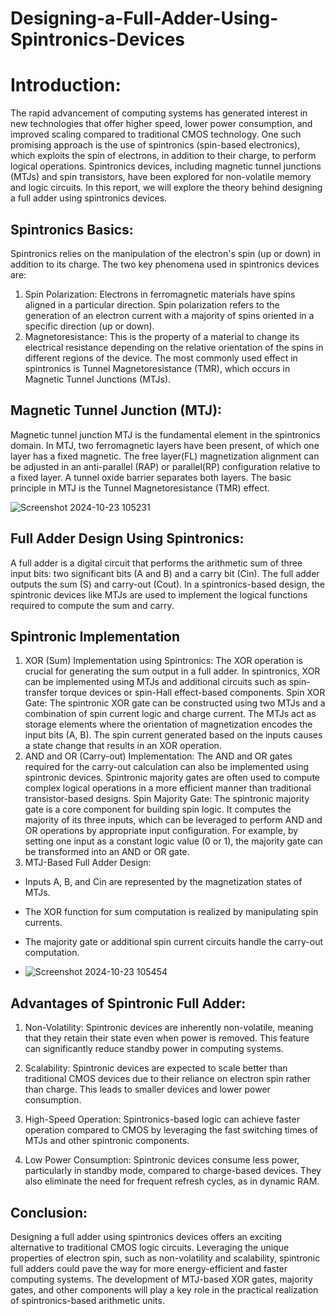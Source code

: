 # Designing-a-Full-Adder-Using-Spintronics-Devices


# Introduction:
The rapid advancement of computing systems has generated interest in new technologies that offer higher speed, lower power consumption, and improved scaling compared to traditional CMOS technology. One such promising approach is the use of spintronics (spin-based electronics), which exploits the spin of electrons, in addition to their charge, to perform logical operations. Spintronics devices, including magnetic tunnel junctions (MTJs) and spin transistors, have been explored for non-volatile memory and logic circuits. In this report, we will explore the theory behind designing a full adder using spintronics devices.

## Spintronics Basics:
Spintronics relies on the manipulation of the electron's spin (up or down) in addition to its charge. The two key phenomena used in spintronics devices are:
1. Spin Polarization: Electrons in ferromagnetic materials have spins aligned in a particular direction. Spin polarization refers to the generation of an electron current with a majority of spins oriented in a specific direction (up or down).
2. Magnetoresistance: This is the property of a material to change its electrical resistance depending on the relative orientation of the spins in different regions of the device. The most commonly used effect in spintronics is Tunnel Magnetoresistance (TMR), which occurs in Magnetic Tunnel Junctions (MTJs).

## Magnetic Tunnel Junction (MTJ):
Magnetic tunnel junction MTJ is the fundamental element in the spintronics domain. In MTJ, two ferromagnetic layers have been present, of which one layer has a fixed magnetic. The free layer(FL) magnetization alignment can be adjusted in an anti-parallel (RAP) or parallel(RP) configuration relative to a fixed layer. A tunnel oxide barrier separates both layers. The basic principle in MTJ is the Tunnel Magnetoresistance (TMR) effect.

![Screenshot 2024-10-23 105231](https://github.com/user-attachments/assets/a7774101-b3a0-43ff-be13-df4f674474b5)

## Full Adder Design Using Spintronics:
A full adder is a digital circuit that performs the arithmetic sum of three input bits: two significant bits (A and B) and a carry bit (Cin). The full adder outputs the sum (S) and carry-out (Cout). In a spintronics-based design, the spintronic devices like MTJs are used to implement the logical functions required to compute the sum and carry.

## Spintronic Implementation
1. XOR (Sum) Implementation using Spintronics:
The XOR operation is crucial for generating the sum output in a full adder. In spintronics, XOR can be implemented using MTJs and additional circuits such as spin-transfer torque devices or spin-Hall effect-based components.
Spin XOR Gate: The spintronic XOR gate can be constructed using two MTJs and a combination of spin current logic and charge current. The MTJs act as storage elements where the orientation of magnetization encodes the input bits (A, B). The spin current generated based on the inputs causes a state change that results in an XOR operation. 
2. AND and OR (Carry-out) Implementation:
The AND and OR gates required for the carry-out calculation can also be implemented using spintronic devices. Spintronic majority gates are often used to compute complex logical operations in a more efficient manner than traditional transistor-based designs.
Spin Majority Gate: The spintronic majority gate is a core component for building spin logic. It computes the majority of its three inputs, which can be leveraged to perform AND and OR operations by appropriate input configuration. For example, by setting one input as a constant logic value (0 or 1), the majority gate can be transformed into an AND or OR gate.
 3. MTJ-Based Full Adder Design:
- Inputs A, B, and Cin are represented by the magnetization states of MTJs.
- The XOR function for sum computation is realized by manipulating spin currents.
- The majority gate or additional spin current circuits handle the carry-out computation.

- ![Screenshot 2024-10-23 105454](https://github.com/user-attachments/assets/f0a33c70-f070-415b-8d98-aa168f967a13)
## Advantages of Spintronic Full Adder:
1. Non-Volatility: Spintronic devices are inherently non-volatile, meaning that they retain their state even when power is removed. This feature can significantly reduce standby power in computing systems.
2. Scalability: Spintronic devices are expected to scale better than traditional CMOS devices due to their reliance on electron spin rather than charge. This leads to smaller devices and lower power consumption.

3. High-Speed Operation: Spintronics-based logic can achieve faster operation compared to CMOS by leveraging the fast switching times of MTJs and other spintronic components.
4. Low Power Consumption: Spintronic devices consume less power, particularly in standby mode, compared to charge-based devices. They also eliminate the need for frequent refresh cycles, as in dynamic RAM.

## Conclusion:
Designing a full adder using spintronics devices offers an exciting alternative to traditional CMOS logic circuits. Leveraging the unique properties of electron spin, such as non-volatility and scalability, spintronic full adders could pave the way for more energy-efficient and faster computing systems. The development of MTJ-based XOR gates, majority gates, and other components will play a key role in the practical realization of spintronics-based arithmetic units.


